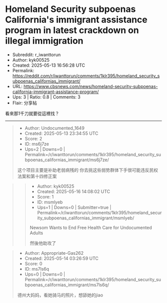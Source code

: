 # Homeland Security subpoenas California's immigrant assistance program in latest crackdown on illegal immigration

- Subreddit: r_iwanttorun
- Author: kyk00525
- Created: 2025-05-13 16:56:28 UTC
- Permalink: https://reddit.com/r/iwanttorun/comments/1klr395/homeland_security_subpoenas_californias_immigrant/
- URL: https://www.cbsnews.com/news/homeland-security-subpoenas-california-immigrant-assistance-program/
- Ups: 3 | Ratio: 0.8 | Comments: 3
- Flair: 分享帖


看來那1千刀就要從這裡找？


---

> - Author: Undocumented_1649
> - Created: 2025-05-13 23:34:55 UTC
> - Score: 2
> - ID: ms6j7ze
> - Ups=2 | Downs=0 | Permalink=/r/iwanttorun/comments/1klr395/homeland_security_subpoenas_californias_immigrant/ms6j7ze/
>
> 这个项目主要是补助老弱病残的 你去挑这些弱势群体下手很可能违反民权法案和第十四修正案

>> - Author: kyk00525
>> - Created: 2025-05-16 14:08:02 UTC
>> - Score: 1
>> - ID: msmlyeb
>> - Ups=1 | Downs=0 | Submitter=true | Permalink=/r/iwanttorun/comments/1klr395/homeland_security_subpoenas_californias_immigrant/msmlyeb/
>>
>> Newsom Wants to End Free Health Care for Undocumented Adults
>> 
>> 然後他助攻了

> - Author: Appropriate-Gas262
> - Created: 2025-05-14 03:26:59 UTC
> - Score: 0
> - ID: ms7ls6q
> - Ups=0 | Downs=0 | Permalink=/r/iwanttorun/comments/1klr395/homeland_security_subpoenas_californias_immigrant/ms7ls6q/
>
> 德州大妈妈，看她骑马的照片，想舔她的jiao
